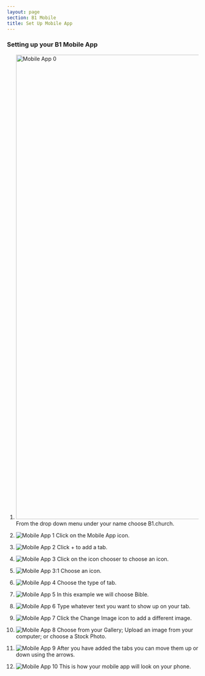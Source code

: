 ```yaml
---
layout: page
section: B1 Mobile
title: Set Up Mobile App
---
```


### Setting up your B1 Mobile App

1. <img width="1219" alt="Mobile App 0" src="https://github.com/LiveChurchSolutions/ChurchAppsSupport/assets/127863068/0fe911d2-ee69-45aa-9800-3f760d75738b">
   From the drop down menu under your name choose B1.church.

2. ![Mobile App 1](https://github.com/LiveChurchSolutions/ChurchAppsSupport/assets/127863068/dc3a0e38-8141-4307-89f3-7cdd056acdb8)
   Click on the Mobile App icon.

3. ![Mobile App 2](https://github.com/LiveChurchSolutions/ChurchAppsSupport/assets/127863068/b0f3c43e-085e-4767-b71a-0a755b0a89fa)
   Click + to add a tab.

4. ![Mobile App 3](https://github.com/LiveChurchSolutions/ChurchAppsSupport/assets/127863068/855d94f6-4712-4d64-8673-a46cfa7c9b05)
   Click on the icon chooser to choose an icon.

5. ![Mobile App 3:1](https://github.com/LiveChurchSolutions/ChurchAppsSupport/assets/127863068/5a7c00bb-a25e-41a6-8d1c-ef5bccfb8919)
   Choose an icon.

6. ![Mobile App 4](https://github.com/LiveChurchSolutions/ChurchAppsSupport/assets/127863068/4ec31aa2-1e48-47c4-8922-5ccc78f33c77)
   Choose the type of tab.

7. ![Mobile App 5](https://github.com/LiveChurchSolutions/ChurchAppsSupport/assets/127863068/af2bdf8c-f911-4023-aa03-a54efd9062ac)
   In this example we will choose Bible.

8. ![Mobile App 6](https://github.com/LiveChurchSolutions/ChurchAppsSupport/assets/127863068/0706fecd-0d01-4c7a-96ae-1a1faf47c16f)
   Type whatever text you want to show up on your tab.

9. ![Mobile App 7](https://github.com/LiveChurchSolutions/ChurchAppsSupport/assets/127863068/7fccc348-3100-4ba5-aec0-3880433dee85)
   Click the Change Image icon to add a different image.

10. ![Mobile App 8](https://github.com/LiveChurchSolutions/ChurchAppsSupport/assets/127863068/b561aeba-004d-42ec-b0ba-e0a27f33e0e4)
    Choose from your Gallery; Upload an image from your computer; or choose a Stock Photo.

11. ![Mobile App 9](https://github.com/LiveChurchSolutions/ChurchAppsSupport/assets/127863068/82a642c2-0e74-4f98-9055-fab80de780c3)
    After you have added the tabs you can move them up or down using the arrows.

12. ![Mobile App 10](https://github.com/LiveChurchSolutions/ChurchAppsSupport/assets/127863068/f36ab716-8c1f-4195-8c58-eeb7f001ce71)
    This is how your mobile app will look on your phone.
